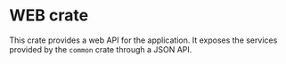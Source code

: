 # WEB crate

This crate provides a web API for the application.
It exposes the services provided by the `common` crate through a JSON API.
